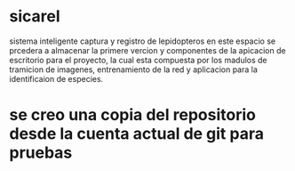 # sicarel
sistema inteligente captura y registro de lepidopteros 
en este espacio se prcedera a almacenar la primere vercion y componentes de la apicacion de escritorio para el proyecto, la cual esta 
compuesta por los madulos de tramicion de imagenes, entrenamiento de la red y aplicacion para la identificaion de especies.
# se creo una copia del repositorio desde la cuenta actual de git para pruebas
